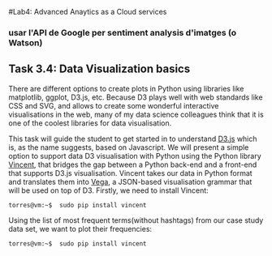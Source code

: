 #Lab4: Advanced Anaytics as a Cloud services

### usar l'API de Google per sentiment analysis d'imatges (o Watson)


## Task 3.4:  Data Visualization basics
There are different options to create plots in Python using libraries like matplotlib, ggplot, D3.js, etc.  Because D3 plays well with web standards like CSS and SVG, and allows to create some wonderful interactive visualisations in the web, many of my data science colleagues think that it is one of the coolest libraries for data visualisation. 

This task will guide the student to get started in  to understand [D3.js](https://d3js.org) which is, as the name suggests, based on Javascript. We will present a simple option to support data D3 visualisation with Python using the Python library [Vincent](https://github.com/wrobstory/vincent), that bridges the gap between a Python back-end and a front-end that supports D3.js visualisation. Vincent takes our data in Python format and translates them into [Vega](https://github.com/trifacta/vega), a JSON-based visualisation grammar that will be used on top of D3.
Firstly, we need to install Vincent:

```
torres@vm:~$  sudo pip install vincent
```

Using the list of most frequent terms(without hashtags) from our case study data set, we want to plot their frequencies:


```
torres@vm:~$  sudo pip install vincent
```

